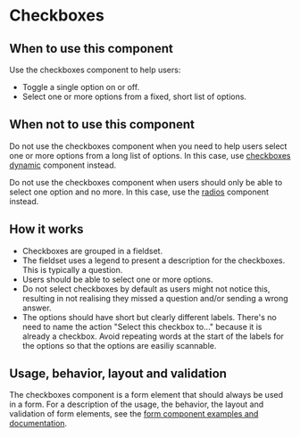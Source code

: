 # Checkboxes

## When to use this component

Use the checkboxes component to help users:

* Toggle a single option on or off.
* Select one or more options from a fixed, short list of options.

## When not to use this component

Do not use the checkboxes component when you need to help users select one or more options from a long list of options. In this case, use <a href="{{path './checkboxes-dynamic'}}">checkboxes dynamic</a> component instead.

Do not use the checkboxes component when users should only be able to select one option and no more. In this case, use the <a href="{{path './radios'}}">radios</a> component instead.

## How it works

* Checkboxes are grouped in a fieldset.
* The fieldset uses a legend to present a description for the checkboxes. This is typically a question.
* Users should be able to select one or more options.
* Do not select checkboxes by default as users might not notice this, resulting in not realising they missed a question and/or sending a wrong answer.
* The options should have short but clearly different labels. There's no need to name the action "Select this checkbox to..." because it is already a checkbox. Avoid repeating words at the start of the labels for the options so that the options are easiliy scannable.

## Usage, behavior, layout and validation

The checkboxes component is a form element that should always be used in a form. For a description of the usage, the behavior, the layout and validation of form elements, see the <a href="{{path './form'}}">form component examples and documentation</a>.
